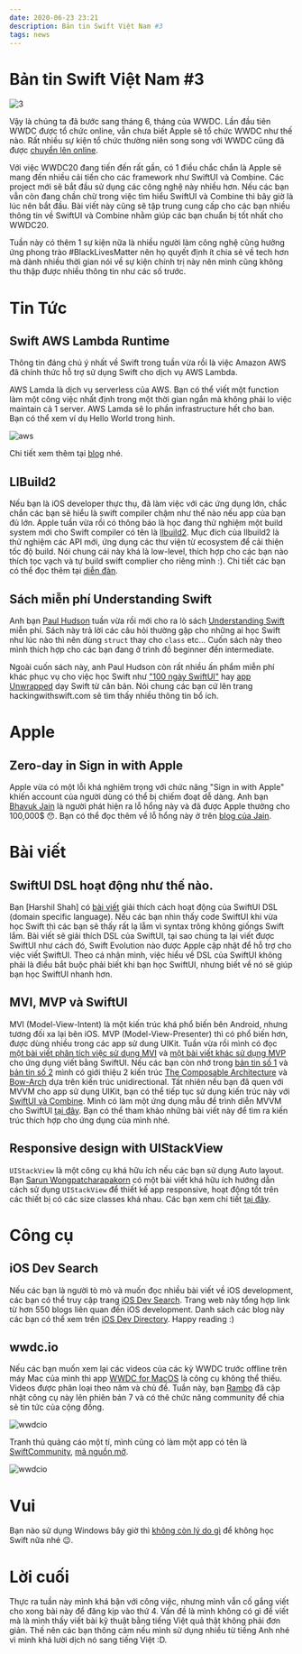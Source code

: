 ```yaml
---
date: 2020-06-23 23:21
description: Bản tin Swift Việt Nam #3
tags: news
---
```


# Bản tin Swift Việt Nam #3

![3](swiftvietnam_3.png)

Vậy là chúng ta đã bước sang tháng 6, tháng của WWDC. Lần đầu tiên WWDC được tổ chức online, vẫn chưa biết Apple sẽ tổ chức WWDC như thế nào. Rất nhiều sự kiện tổ chức thường niên song song với WWDC cũng đã được [chuyển lên online](https://twitter.com/subdigital/status/1265724374642024448).

Với việc WWDC20 đang tiến đến rất gần, có 1 điều chắc chắn là Apple sẽ mang đến nhiều cải tiến cho các framework như SwiftUI và Combine. Các project mới sẽ bắt đầu sử dụng các công nghệ này nhiều hơn. Nếu các bạn vẫn còn đang chần chừ trong việc tìm hiểu SwiftUI và Combine thì bây giờ là lúc nên bắt đầu. Bài viết này cũng sẽ tập trung cung cấp cho các bạn nhiều thông tin về SwiftUI và Combine nhằm giúp các bạn chuẩn bị tốt nhất cho WWDC20.

Tuần này có thêm 1 sự kiện nữa là nhiều người làm công nghệ cũng hưởng ứng phong trào #BlackLivesMatter nên họ quyết định ít chia sẻ về tech hơn mà dành nhiều thời gian nói về sự kiện chính trị này nên mình cũng không thu thập được nhiều thông tin như các số trước.

# Tin Tức

## Swift AWS Lambda Runtime

Thông tin đáng chú ý nhất về Swift trong tuần vừa rồi là việc Amazon AWS đã chính thức hỗ trợ sử dụng Swift cho dịch vụ AWS Lambda.

AWS Lamda là dịch vụ serverless của AWS. Bạn có thể viết một function làm một công việc nhất định trong một thời gian ngắn mà không phải lo việc maintain cả 1 server. AWS Lamda sẽ lo phần infrastructure hết cho ban.  
Bạn có thể xem ví dụ Hello World trong hình. 

![aws](awslambda.png)

Chi tiết xem thêm tại [blog](https://swift.org/blog/aws-lambda-runtime/) nhé.

## LlBuild2

Nếu bạn là iOS developer thực thụ, đã làm việc với các ứng dụng lớn, chắc chắn các bạn sẽ hiểu là swift compiler chậm như thế nào nếu app của bạn đủ lớn. Apple tuần vừa rồi có thông báo là học đang thử nghiệm một build system mới cho Swift compiler có tên là [llbuild2](https://forums.swift.org/t/llbuild2/36896). Mục đích của llbuild2 là thử nghiệm các API mới, ứng dụng các thư viện từ ecosystem để cải thiện tốc độ build. Nói chung cái này khá là low-level, thích hợp cho các bạn nào thích tọc vạch và tự build swift complier cho riêng mình :). Chi tiết các bạn có thể đọc thêm tại [diễn đàn](https://forums.swift.org/t/llbuild2/36896).

## Sách miễn phí Understanding Swift

Anh bạn [Paul Hudson](https://www.hackingwithswift.com/) tuần vừa rồi mới cho ra lò sách [Understanding Swift](https://www.hackingwithswift.com/) miễn phí. Sách này trả lời các câu hỏi thường gặp cho những ai học Swift như lúc nào thì nên dùng `struct` thay cho `class` etc... Cuốn sách này theo mình thích hợp cho các bạn đang ở trình đồ beginner đến intermediate. 

Ngoài cuốn sách này, anh Paul Hudson còn rất nhiều ấn phẩm miễn phí khác phục vụ cho việc học Swift như ["100 ngày SwiftUI"](https://www.hackingwithswift.com/100/swiftui) hay [app Unwrapped](https://apps.apple.com/us/app/unwrap/id1440611372) dạy Swift từ căn bản. Nói chung các bạn cứ lên trang hackingwithswift.com sẽ tìm thấy nhiều thông tin bổ ích.

# Apple

## Zero-day in Sign in with Apple

Apple vừa có một lỗi khá nghiêm trọng với chức năng "Sign in with Apple" khiến account của người dùng có thể bị chiếm đoạt dễ dàng. Anh bạn [Bhavuk Jain](https://bhavukjain.com/about/) là người phát hiện ra lỗ hổng này và đã được Apple thưởng cho 100,000$ 😯. Bạn có thể đọc thêm về lỗ hổng này ở trên [blog của Jain](https://bhavukjain.com/blog/2020/05/30/zeroday-signin-with-apple/).

# Bài viết

## SwiftUI DSL hoạt động như thế nào.

Bạn [Harshil Shah] có [bài viết](https://harshil.net/blog/swiftui-dsl-function-builders) giải thích cách hoạt động của SwiftUI DSL (domain specific language). Nếu các bạn nhìn thấy code SwiftUI khi vừa học Swift thì các bạn sẽ thấy rất lạ lẫm vì syntax trông không giốngs Swift lắm. Bài viết sẽ giải thích DSL của SwiftUI, tại sao chúng ta lại viết được SwiftUI như cách đó, Swift Evolution nào được Apple cập nhật để hỗ trợ cho việc viết SwiftUI. Theo cá nhân mình, việc hiểu về DSL của SwiftUI không phải là điều bắt buộc phải biết khi bạn học SwiftUI, nhưng biết về nó sẽ giúp bạn học SwiftUI nhanh hơn.

## MVI, MVP và SwiftUI

MVI (Model-View-Intent) là một kiến trúc khá phổ biến bên Android, nhưng tương đối xa lại bên iOS. MVP (Model-View-Presenter) thì có phổ biến hơn, được dùng nhiều trong các app sử dung UIKit. Tuần vừa rồi mình có đọc[ một bài viết phân tích việc sử dụng MVI](https://medium.com/better-programming/mvi-architecture-for-swiftui-apps-cff44428394) và [một bài viết khác sử dụng MVP](https://lascorbe.com/posts/2020-04-27-MVPCoordinators-SwiftUI-part1/) cho ứng dụng viết bằng SwiftUI. Nếu các bạn còn nhớ trong [bản tin số 1](https://swiftvietnam.com/posts/2020-05-20_ban_tin_swift_vietnam_so_1/) và [bản tin số 2](https://swiftvietnam.com/posts/2020-05-27_ban_tin_swift_vietnam_so_2/) mình có giới thiệu 2 kiến trúc [The Composable Architecture](https://github.com/pointfreeco/swift-composable-architecture) và [Bow-Arch](https://arch.bow-swift.io/) dựa trên kiến trúc unidirectional. Tất nhiên nếu bạn đã quen với MVVM cho app sử dụng UIKit, bạn có thể tiếp tục sử dụng kiến trúc này với [SwiftUI và Combine](https://medium.com/flawless-app-stories/mvvm-in-swiftui-8a2e9cc2964a). Mình có làm một ứng dụng mẫu để trình diễn MVVM cho SwiftUI [tại đây](https://github.com/antranapp/PixabaySwiftUICombine). Bạn có thể tham khảo những bài viết này để tìm ra kiến trúc thích hợp cho ứng dụng của mình nhé.

## Responsive design with UIStackView

`UIStackView` là một công cụ khá hữu ích nếu các bạn sử dụng Auto layout. Bạn [Sarun Wongpatcharapakorn](https://sarunw.com/) có một bài viết khá hữu ích hướng dẫn cách sử dụng `UIStackView` để thiết kế app responsive, hoạt động tốt trên các thiết bị có các size classes khá nhau. Các bạn xem chi tiết [tại đây](https://sarunw.com/posts/responsive-design-with-uistackview).

# Công cụ

## iOS Dev Search

Nếu các bạn là người tò mò và muốn đọc nhiều bài viết về iOS development, các bạn có thể truy cập trang [iOS Dev Search](https://iosdevsearch.com/). Trang web này tổng hợp link từ hơn 550 blogs liên quan đến iOS development. Danh sách các blog này các bạn có thể xem trên [iOS Dev Directory](https://iosdevdirectory.com/). Happy reading :)

## wwdc.io

Nếu các bạn muốn xem lại các videos của các kỳ WWDC trước offline trên máy Mac của mình thì app [WWDC for MacOS](https://wwdc.io/) là công cụ không thể thiếu. Videos được phân loại theo năm và chủ đề. Tuần này, bạn [Rambo](https://rambo.codes/) đã cập nhật công cụ này lên phiên bản 7 và có thê chức năng community để chia sẻ tin tức của cộng đồng. 

![wwdcio](wwdcio.png)

Tranh thủ quảng cáo một tí, mình cũng có làm một app có tên là [SwiftCommunity](https://swiftcommunity.app/), [mã nguồn mở](https://github.com/superarcswift/SwiftCommunity). 

![wwdcio](swiftcommunity.png)

# Vui

Bạn nào sử dụng Windows bây giờ thì [không còn lý do gì](https://twitter.com/daniel_duan/status/1266052118462394368) để không học Swift nữa nhé 😉.

# Lời cuối

Thực ra tuần này mình khá bận với công việc, nhưng mình vẫn cố gắng viết cho xong bài này để đăng kịp vào thứ 4. Vấn đề là mình không có gì để viết mà là mình thấy viết bài kỹ thuật bằng tiếng Việt quả thật không phải đơn giản. Thế nên các bạn thông cảm nếu mình sử dụng nhiều từ tiếng Anh nhé vì mình khá lười dịch nó sang tiếng Việt :D.
